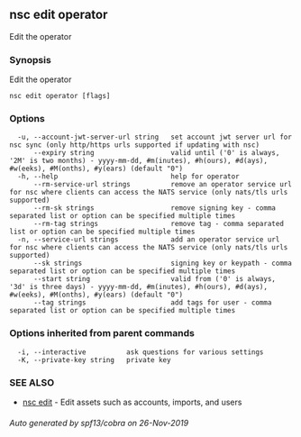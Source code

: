 ## nsc edit operator

Edit the operator

### Synopsis

Edit the operator

```
nsc edit operator [flags]
```

### Options

```
  -u, --account-jwt-server-url string   set account jwt server url for nsc sync (only http/https urls supported if updating with nsc)
      --expiry string                   valid until ('0' is always, '2M' is two months) - yyyy-mm-dd, #m(inutes), #h(ours), #d(ays), #w(eeks), #M(onths), #y(ears) (default "0")
  -h, --help                            help for operator
      --rm-service-url strings          remove an operator service url for nsc where clients can access the NATS service (only nats/tls urls supported)
      --rm-sk strings                   remove signing key - comma separated list or option can be specified multiple times
      --rm-tag strings                  remove tag - comma separated list or option can be specified multiple times
  -n, --service-url strings             add an operator service url for nsc where clients can access the NATS service (only nats/tls urls supported)
      --sk strings                      signing key or keypath - comma separated list or option can be specified multiple times
      --start string                    valid from ('0' is always, '3d' is three days) - yyyy-mm-dd, #m(inutes), #h(ours), #d(ays), #w(eeks), #M(onths), #y(ears) (default "0")
      --tag strings                     add tags for user - comma separated list or option can be specified multiple times
```

### Options inherited from parent commands

```
  -i, --interactive          ask questions for various settings
  -K, --private-key string   private key
```

### SEE ALSO

* [nsc edit](nsc_edit.md)	 - Edit assets such as accounts, imports, and users

###### Auto generated by spf13/cobra on 26-Nov-2019
